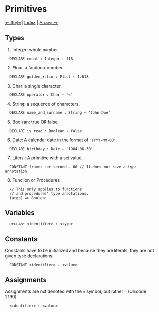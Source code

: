# Primitives

[← Style](./style.md) | [Index](../readme.md) | [Arrays →](./arrays.md)

## Types

1. Integer: whole number.
```
  DECLARE count : Integer ← 618  
```
2. Float: a factional number.
```
  DECLARE golden_ratio : Float ← 1.618  
```
3. Char: a single character.
```
  DECLARE operator : Char ← '<'  
```
4. String: a sequence of characters.
```
  DECLARE name_and_surname : String ← 'John Doe'  
```
5. Boolean: true OR false.
```
  DECLARE is_read : Boolean ← false  
```
6. Date: A calendar date in the format of `'YYYY-MM-DD'`.
```
  DECLARE birthday : Date ← '1984-06-30'  
```
7. Literal: A primitive with a set value.
```
  CONSTANT frames_per_second ← 60 // It does not have a type annotation.
```
8. Function or Procedures
```
  // This only applies to functions'
  // and procedures' type annotations.
  (args) => Boolean
```

## Variables

```
  DECLARE <identifier> : <type>
```

## Constants

Constants have to be initialized and because they are literals, they are not given type declarations.

```
  CONSTANT <identifier> ← <value>
```

## Assignments

Assignments are not denoted with the `=` symbol, but rather `←` (Unicode 2190).

```
  <identifier> ← <value>
```
